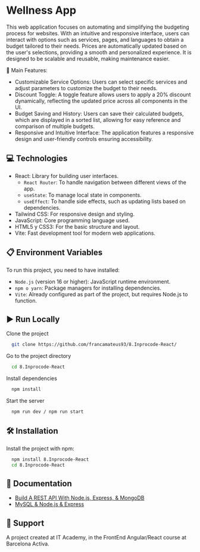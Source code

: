 # Wellness App

This web application focuses on automating and simplifying the budgeting process for websites. With an intuitive and responsive interface, users can interact with options such as services, pages, and languages to obtain a budget tailored to their needs. Prices are automatically updated based on the user's selections, providing a smooth and personalized experience. It is designed to be scalable and reusable, making maintenance easier.

📄 Main Features:

- Customizable Service Options: Users can select specific services and adjust parameters to customize the budget to their needs.
- Discount Toggle: A toggle feature allows users to apply a 20% discount dynamically, reflecting the updated price across all components in the UI.
- Budget Saving and History: Users can save their calculated budgets, which are displayed in a sorted list, allowing for easy reference and comparison of multiple budgets.
- Responsive and Intuitive Interface: The application features a responsive design and user-friendly controls ensuring accessibility.

## 💻 Technologies

- React: Library for building user interfaces.
  - `React Router`: To handle navigation between different views of the app.
  - `useState`: To manage local state in components.
  - `useEffect`: To handle side effects, such as updating lists based on dependencies.
- Tailwind CSS: For responsive design and styling.
- JavaScript: Core programming language used.
- HTML5 y CSS3: For the basic structure and layout.
- Vite: Fast development tool for modern web applications.

## 📋 Environment Variables

To run this project, you need to have installed:

- `Node.js` (version 16 or higher): JavaScript runtime environment.
- `npm o yarn`: Package managers for installing dependencies.
- `Vite`: Already configured as part of the project, but requires Node.js to function.

## ▶️ Run Locally

Clone the project

```bash
  git clone https://github.com/francamateus93/8.Inprocode-React/
```

Go to the project directory

```bash
  cd 8.Inprocode-React
```

Install dependencies

```bash
  npm install
```

Start the server

```bash
  npm run dev / npm run start
```

## 🛠️ Installation

Install the project with npm:

```bash
  npm install 8.Inprocode-React
  cd 8.Inprocode-React
```

## 📘 Documentation

- [Build A REST API With Node.js, Express, & MongoDB](https://www.youtube.com/watch?v=fgTGADljAeg)
- [MySQL & Node.js & Express](https://www.youtube.com/watch?v=Hej48pi_lOc)

## 🤝 Support

A project created at IT Academy, in the FrontEnd Angular/React course at Barcelona Activa.
